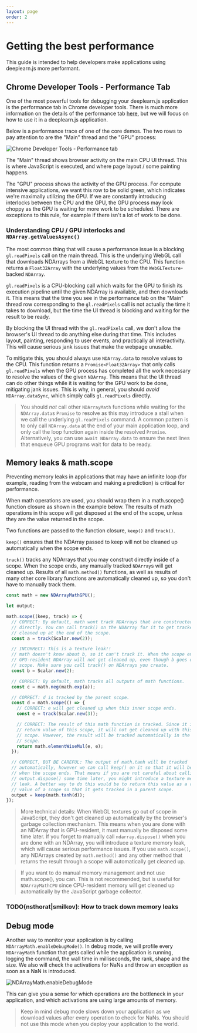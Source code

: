 ```yaml
---
layout: page
order: 2
---
```

# Getting the best performance

This guide is intended to help developers make applications using deeplearn.js
more performant.

## Chrome Developer Tools - Performance Tab

One of the most powerful tools for debugging your deeplearn.js application is
the performance tab in Chrome developer tools. There is much more information
on the details of the performance tab
[here](https://developers.google.com/web/tools/chrome-devtools/evaluate-performance/),
but we will focus on how to use it in a deeplearn.js application.

Below is a performance trace of one of the core demos. The two rows to pay
attention to are the "Main" thread and the "GPU" process:

![Chrome Developer Tools - Performance tab](devtools-performance.png "Chrome Developer Tools - Performance tab")

The "Main" thread shows browser activity on the main CPU UI thread. This is
where JavaScript is executed, and where page layout / some painting happens.

The "GPU" process shows the activity of the GPU process. For compute intensive
applications, we want this row to be solid green, which indicates we're maximally
utilizing the GPU. If we are constantly introducing interlocks between the CPU
and the GPU, the GPU process may look choppy as the GPU is waiting for more work
to be scheduled. There are exceptions to this rule, for example if there isn't a
lot of work to be done.


### Understanding CPU / GPU interlocks and `NDArray.getValuesAsync()`

The most common thing that will cause a performance issue is a blocking
`gl.readPixels` call on the main thread. This is the underlying WebGL call
that downloads NDArrays from a WebGL texture to the CPU. This function returns
a `Float32Array` with the underlying values from the `WebGLTexture`-backed
`NDArray`.

`gl.readPixels` is a CPU-blocking call which waits for the GPU to finish its
execution pipeline until the given NDArray is available, and then downloads it.
This means that the time you see in the performance tab on the "Main" thread
row corresponding to the `gl.readPixels` call is not actually the time it takes
to download, but the time the UI thread is blocking and waiting for the result
to be ready.

By blocking the UI thread with the `gl.readPixels` call, we don't allow the
browser's UI thread to do anything else during that time. This includes layout,
painting, responding to user events, and practically all interactivity. This
will cause serious jank issues that make the webpage unusable.

To mitigate this, you should always use `NDArray.data` to resolve
values to the CPU. This function returns a `Promise<Float32Array>` that
only calls `gl.readPixels` when the GPU process has completed all the work
necessary to resolve the values of the given `NDArray`. This means that the UI
thread can do other things while it is waiting for the GPU work to be done,
mitigating jank issues. This is why, in general, you should *avoid*
`NDArray.dataSync`, which simply calls `gl.readPixels` directly.

> You should *not* call other `NDArrayMath` functions while waiting for the
`NDArray.data`s `Promise` to resolve as this may introduce a stall when we call
the underlying `gl.readPixels` command. A common pattern is to only call
`NDArray.data` at the end of your main application loop, and only call the loop
function again inside the resolved `Promise`. Alternatively, you can use
`await NDArray.data` to ensure the next lines that enqueue GPU programs wait
for data to be ready.


## Memory leaks & math.scope

Preventing memory leaks in applications that may have an infinite loop
(for example, reading from the webcam and making a prediction) is critical for
performance.

When math operations are used, you should wrap them in a math.scope() function
closure as shown in the example below. The results of math operations in this
scope will get disposed at the end of the scope, unless they are the value
returned in the scope.

Two functions are passed to the function closure, `keep()` and `track()`.

`keep()` ensures that the NDArray passed to keep will not be cleaned up
automatically when the scope ends.

`track()` tracks any NDArrays that you may construct directly inside of a
scope. When the scope ends, any manually tracked `NDArray`s will get
cleaned up. Results of all `math.method()` functions, as well as results of
many other core library functions are automatically cleaned up, so you don't
have to manually track them.

```ts
const math = new NDArrayMathGPU();

let output;

math.scope((keep, track) => {
  // CORRECT: By default, math wont track NDArrays that are constructed
  // directly. You can call track() on the NDArray for it to get tracked and
  // cleaned up at the end of the scope.
  const a = track(Scalar.new(2));

  // INCORRECT: This is a texture leak!!
  // math doesn't know about b, so it can't track it. When the scope ends, the
  // GPU-resident NDArray will not get cleaned up, even though b goes out of
  // scope. Make sure you call track() on NDArrays you create.
  const b = Scalar.new(2);

  // CORRECT: By default, math tracks all outputs of math functions.
  const c = math.neg(math.exp(a));

  // CORRECT: d is tracked by the parent scope.
  const d = math.scope(() => {
    // CORRECT: e will get cleaned up when this inner scope ends.
    const e = track(Scalar.new(3));

    // CORRECT: The result of this math function is tracked. Since it is the
    // return value of this scope, it will not get cleaned up with this inner
    // scope. However, the result will be tracked automatically in the parent
    // scope.
    return math.elementWiseMul(e, e);
  });

  // CORRECT, BUT BE CAREFUL: The output of math.tanh will be tracked
  // automatically, however we can call keep() on it so that it will be kept
  // when the scope ends. That means if you are not careful about calling
  // output.dispose() some time later, you might introduce a texture memory
  // leak. A better way to do this would be to return this value as a return
  // value of a scope so that it gets tracked in a parent scope.
  output = keep(math.tanh(d));
});
```

> More technical details: When WebGL textures go out of scope in JavaScript,
they don't get cleaned up automatically by the browser's garbage collection
mechanism. This means when you are done with an NDArray that is GPU-resident,
it must manually be disposed some time later. If you forget to manually call
`ndarray.dispose()` when you are done with an NDArray, you will introduce
a texture memory leak, which will cause serious performance issues.
If you use `math.scope()`, any NDArrays created by `math.method()` and
any other method that returns the result through a scope will automatically
get cleaned up.


> If you want to do manual memory management and not use math.scope(), you can.
This is not recommended, but is useful for `NDArrayMathCPU` since CPU-resident
memory will get cleaned up automatically by the JavaScript garbage collector.

### TODO(nsthorat|smilkov): How to track down memory leaks

## Debug mode

Another way to monitor your application is by calling
`NDArrayMath.enableDebugMode()`. In debug mode, we will profile every
`NDArrayMath` function that gets called while the application is running,
logging the command, the wall time in milliseconds, the rank, shape and the
size. We also will check the activations for NaNs and throw an exception as soon as a NaN is introduced.

![NDArrayMath.enableDebugMode](debugmode.png "NDArrayMath.enableDebugMode")

This can give you a sense for which operations are the bottleneck in
your application, and which activations are using large amounts of memory.

> Keep in mind debug mode slows down your application as we download values
after every operation to check for NaNs. You should not use this mode when
you deploy your application to the world.
